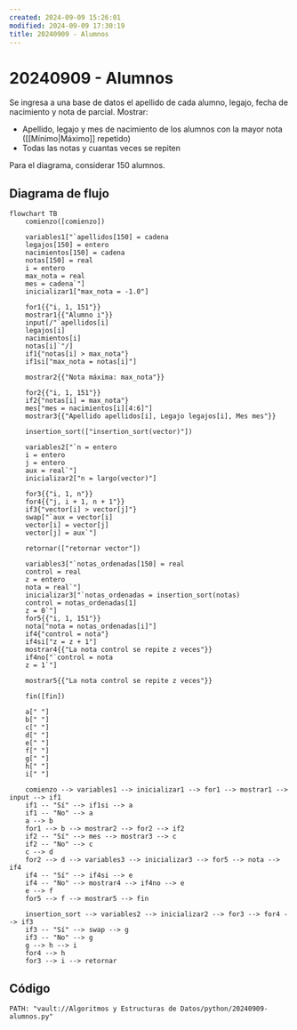 ```yaml
---
created: 2024-09-09 15:26:01
modified: 2024-09-09 17:30:19
title: 20240909 - Alumnos
---
```


# 20240909 - Alumnos

Se ingresa a una base de datos el apellido de cada alumno, legajo, fecha de nacimiento y nota de parcial. Mostrar:

- Apellido, legajo y mes de nacimiento de los alumnos con la mayor nota ([[Mínimo|Máximo]] repetido)
- Todas las notas y cuantas veces se repiten

Para el diagrama, considerar 150 alumnos.

## Diagrama de flujo

```mermaid
flowchart TB
	comienzo([comienzo])
    
	variables1["`apellidos[150] = cadena
	legajos[150] = entero
	nacimientos[150] = cadena
	notas[150] = real
	i = entero
	max_nota = real
	mes = cadena`"]
	inicializar1["max_nota = -1.0"]
	
	for1{{"i, 1, 151"}}
	mostrar1{{"Alumno i"}}
	input[/"`apellidos[i]
	legajos[i]
	nacimientos[i]
	notas[i]`"/]
	if1{"notas[i] > max_nota"}
	if1si["max_nota = notas[i]"]
	
	mostrar2{{"Nota máxima: max_nota"}}
	
	for2{{"i, 1, 151"}}
	if2{"notas[i] = max_nota"}
	mes["mes = nacimientos[i][4:6]"]
	mostrar3{{"Apellido apellidos[i], Legajo legajos[i], Mes mes"}}
	    
    insertion_sort(["insertion_sort(vector)"])
    
    variables2["`n = entero
    i = entero
    j = entero
    aux = real`"]
    inicializar2["n = largo(vector)"]
    
    for3{{"i, 1, n"}}
    for4{{"j, i + 1, n + 1"}}
    if3{"vector[i] > vector[j]"}
    swap["`aux = vector[i]
    vector[i] = vector[j]
    vector[j] = aux`"]
    
    retornar(["retornar vector"])
    
    variables3["`notas_ordenadas[150] = real
    control = real
    z = entero
    nota = real`"]
    inicializar3["`notas_ordenadas = insertion_sort(notas)
    control = notas_ordenadas[1]
    z = 0`"]
    for5{{"i, 1, 151"}}
    nota["nota = notas_ordenadas[i]"]
    if4{"control = nota"}
    if4si["z = z + 1"]
    mostrar4{{"La nota control se repite z veces"}}
    if4no["`control = nota
    z = 1`"]
    
    mostrar5{{"La nota control se repite z veces"}}
    
    fin([fin])
    
    a[" "]
    b[" "]
    c[" "]
    d[" "]
    e[" "]
    f[" "]
    g[" "]
    h[" "]
    i[" "]
    
	comienzo --> variables1 --> inicializar1 --> for1 --> mostrar1 --> input --> if1
	if1 -- "Sí" --> if1si --> a
	if1 -- "No" --> a
	a --> b
	for1 --> b --> mostrar2 --> for2 --> if2
	if2 -- "Sí" --> mes --> mostrar3 --> c
	if2 -- "No" --> c
	c --> d
	for2 --> d --> variables3 --> inicializar3 --> for5 --> nota --> if4
	if4 -- "Sí" --> if4si --> e
	if4 -- "No" --> mostrar4 --> if4no --> e
	e --> f
	for5 --> f --> mostrar5 --> fin
	
	insertion_sort --> variables2 --> inicializar2 --> for3 --> for4 --> if3
	if3 -- "Sí" --> swap --> g
	if3 -- "No" --> g
	g --> h --> i
	for4 --> h
	for3 --> i --> retornar
```

## Código

```embed-python
PATH: "vault://Algoritmos y Estructuras de Datos/python/20240909-alumnos.py"
```
